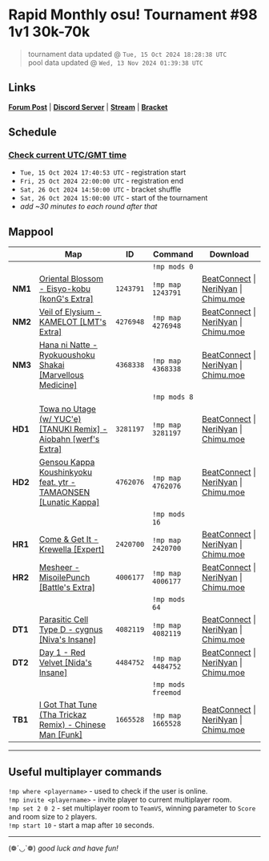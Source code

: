 # Rapid Monthly osu! Tournament #98 1v1 30k-70k

> tournament data updated @ `Tue, 15 Oct 2024 18:28:38 UTC`  
> pool data updated @ `Wed, 13 Nov 2024 01:39:38 UTC`

## Links

[**Forum Post**](https://osu.ppy.sh/community/forums/topics/1990558) | [**Discord Server**](https://discord.gg/9sKe7nF) | [**Stream**](https://www.twitch.tv/rapid_tournaments) | [**Bracket**](https://challonge.com/rmosutourney98)

## Schedule

### [**Check current UTC/GMT time**](https://www.utctime.net)

- `Tue, 15 Oct 2024 17:40:53 UTC` - registration start
- `Fri, 25 Oct 2024 22:00:00 UTC` - registration end
- `Sat, 26 Oct 2024 14:50:00 UTC` - bracket shuffle
- `Sat, 26 Oct 2024 15:00:00 UTC` - start of the tournament
- _add ~30 minutes to each round after that_


## Mappool

| | Map | ID | Command | Download |
| --- | --- | --- | ------- | -------- |
| | | | `!mp mods 0` |
| **NM1** | [Oriental Blossom - Eisyo-kobu [konG&#39;s Extra]](https://osu.ppy.sh/beatmapset/586889) | `1243791` | `!mp map 1243791` | [BeatConnect](https://beatconnect.io/b/586889) \| [NeriNyan](https://api.nerinyan.moe/d/586889) \| [Chimu.moe](https://api.chimu.moe/v1/download/586889) |
| **NM2** | [Veil of Elysium - KAMELOT [LMT&#39;s Extra]](https://osu.ppy.sh/beatmapset/2048493) | `4276948` | `!mp map 4276948` | [BeatConnect](https://beatconnect.io/b/2048493) \| [NeriNyan](https://api.nerinyan.moe/d/2048493) \| [Chimu.moe](https://api.chimu.moe/v1/download/2048493) |
| **NM3** | [Hana ni Natte - Ryokuoushoku Shakai [Marvellous Medicine]](https://osu.ppy.sh/beatmapset/2085236) | `4368338` | `!mp map 4368338` | [BeatConnect](https://beatconnect.io/b/2085236) \| [NeriNyan](https://api.nerinyan.moe/d/2085236) \| [Chimu.moe](https://api.chimu.moe/v1/download/2085236) |
| | | | `!mp mods 8` |
| **HD1** | [Towa no Utage (w/ YUC&#39;e) [TANUKI Remix] - Aiobahn [werf&#39;s Extra]](https://osu.ppy.sh/beatmapset/1602507) | `3281197` | `!mp map 3281197` | [BeatConnect](https://beatconnect.io/b/1602507) \| [NeriNyan](https://api.nerinyan.moe/d/1602507) \| [Chimu.moe](https://api.chimu.moe/v1/download/1602507) |
| **HD2** | [Gensou Kappa Koushinkyoku feat. ytr - TAMAONSEN [Lunatic Kappa]](https://osu.ppy.sh/beatmapset/2239541) | `4762076` | `!mp map 4762076` | [BeatConnect](https://beatconnect.io/b/2239541) \| [NeriNyan](https://api.nerinyan.moe/d/2239541) \| [Chimu.moe](https://api.chimu.moe/v1/download/2239541) |
| | | | `!mp mods 16` |
| **HR1** | [Come &amp; Get It - Krewella [Expert]](https://osu.ppy.sh/beatmapset/1160167) | `2420700` | `!mp map 2420700` | [BeatConnect](https://beatconnect.io/b/1160167) \| [NeriNyan](https://api.nerinyan.moe/d/1160167) \| [Chimu.moe](https://api.chimu.moe/v1/download/1160167) |
| **HR2** | [Mesheer - MisoilePunch [Battle&#39;s Extra]](https://osu.ppy.sh/beatmapset/1862429) | `4006177` | `!mp map 4006177` | [BeatConnect](https://beatconnect.io/b/1862429) \| [NeriNyan](https://api.nerinyan.moe/d/1862429) \| [Chimu.moe](https://api.chimu.moe/v1/download/1862429) |
| | | | `!mp mods 64` |
| **DT1** | [Parasitic Cell Type D - cygnus [Niva&#39;s Insane]](https://osu.ppy.sh/beatmapset/1968108) | `4082119` | `!mp map 4082119` | [BeatConnect](https://beatconnect.io/b/1968108) \| [NeriNyan](https://api.nerinyan.moe/d/1968108) \| [Chimu.moe](https://api.chimu.moe/v1/download/1968108) |
| **DT2** | [Day 1 - Red Velvet [Nida&#39;s Insane]](https://osu.ppy.sh/beatmapset/2125371) | `4484752` | `!mp map 4484752` | [BeatConnect](https://beatconnect.io/b/2125371) \| [NeriNyan](https://api.nerinyan.moe/d/2125371) \| [Chimu.moe](https://api.chimu.moe/v1/download/2125371) |
| | | | `!mp mods freemod` |
| **TB1** | [I Got That Tune (Tha Trickaz Remix) - Chinese Man [Funk]](https://osu.ppy.sh/beatmapset/793027) | `1665528` | `!mp map 1665528` | [BeatConnect](https://beatconnect.io/b/793027) \| [NeriNyan](https://api.nerinyan.moe/d/793027) \| [Chimu.moe](https://api.chimu.moe/v1/download/793027) |

---


## Useful multiplayer commands

`!mp where <playername>` - used to check if the user is online.  
`!mp invite <playername>` - invite player to current multiplayer room.  
`!mp set 2 0 2` - set multiplayer room to `TeamVS`, winning parameter to `Score` and room size to `2` players.  
`!mp start 10` - start a map after `10` seconds.

---

(❁´◡`❁) _good luck and have fun!_

